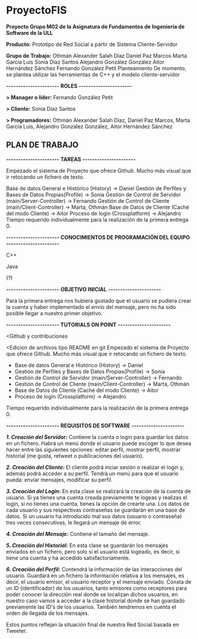 # ProyectoFIS

**Proyecto Grupo M02 de la Asignatura de Fundamentos de Ingeniería de Software de la ULL**

**Producto:**
Prototipo de Red Social a partir de Sistema Cliente-Servidor

**Grupo de Trabajo:**
Othmán Alexander Salah Díaz
Daniel Paz Marcos
Marta García Luis
Sonia Díaz Santos
Alejandro González González
Aitor Hernández Sánchez
Fernando González Petit
Planteamiento
De momento, se plantea utilizar las herramientas de C++ y el modelo cliente-servidor

**----------------------**
**ROLES**
**----------------------**

**> Manager o líder:** Fernando González Petit

**> Cliente:** Sonia Díaz Santos

**> Programadores:** Othmán Alexander Salah Díaz, Daniel Paz Marcos, Marta García Luis, Alejandro González González, Aitor Hernández Sánchez

## PLAN DE TRABAJO

**----------------------**
**TAREAS**
**----------------------**

Empezado el sistema de Proyecto que ofrece Github. Mucho más visual que ir retocando un fichero de texto.

Base de datos General e Histórico (History) -> Daniel
Gestión de Perfiles y Bases de Datos Propias(Profile) -> Sonia
Gestión de Control de Servidor (main/Server-Controller) -> Fernando
Gestión de Control de Cliente (main/Client-Controller) -> Marta, Othmán
Base de Datos de Cliente (Caché del modo Cliente) -> Aitor
Proceso de login (Crossplatform) -> Alejandro
Tiempo requerido individualmente para la realización de la primera entrega 0.

**----------------------**
**CONOCIMIENTOS DE PROGRAMACIÓN DEL EQUIPO**
**----------------------**

C++

Java

(?)


**----------------------**
**OBJETIVO INICIAL**
**----------------------**

Para la primera entrega nos hubiera gustado que el usuario se pudiera crear la cuenta y haber implementado el envío del mensaje, pero no ha sido posible llegar a nuestro primer objetivo.


**----------------------**
**TUTORIALS ON POINT**
**----------------------**

<Github y contribuciones

<Edicion de archivos tipo README en git
Empezado el sistema de Proyecto que ofrece Github. Mucho más visual que ir retocando un fichero de texto.

- Base de datos General e Histórico (History) -> Daniel
- Gestión de Perfiles y Bases de Datos Propias(Profile) -> Sonia
- Gestión de Control de Servidor (main/Server-Controller) -> Fernando
- Gestión de Control de Cliente (main/Client-Controller) -> Marta, Othmán
- Base de Datos de Cliente  (Caché del modo Cliente) -> Aitor
- Proceso de login (Crossplatform) -> Alejandro 

Tiempo requerido individualmente para la realización de la primera entrega 0.
  
**----------------------**
**REQUISITOS DE SOFTWARE**
**----------------------**

***1. Creación del Servidor:***
Contiene la cuenta o login para guardar los datos en un fichero.
Habrá un menú donde el usuario puede escoger lo que desea hacer entre las siguientes opciones: editar perfil, mostrar perfil, mostrar historial (me gusta, retweet o publicaciones del usuario).
  
***2. Creación del Cliente:***
El cliente podrá inciar sesión o realizar el login y, además podrá acceder a su perfil. Tendrá un menú para que el usuario pueda: enviar mensajes, modificar su perfil. 

***3. Creación del Login:***
En esta clase se realizará la creación de la cuenta de usuario. Si ya tienes una cuenta creada previamente te logeas y realizas el login, si no tienes una cuenta, tienes la opción de crearte una.
Los datos de cada usuario y sus respectivas contraseñas se guardarán en una base de datos. 
Si un usuario ha introducido mal sus datos (usuario o contraseña) tres veces consecutivas, le llegará un mensaje de error.

***4. Creación del Mensaje:***
Contiene el tamaño del mensaje.

***5. Creación del Historial:***
En esta clase se guardarán los mensajes enviados en un fichero, pero solo si el usuario está logeado, es decir, si tiene una cuenta y ha accedido satisfactoriamente. 

***6. Creación del Perfil:***
Contendrá la información de las interacciones del usuario. Guardará en un fichero la información relativa a los mensajes, es decir, el usuario emisor, el usuario receptor y el mensaje enviado.
Consta de un ID (identificador) de los usuarios, tanto emisores como receptores para poder conocer la dirección real donde se localizan dichos usuarios, en nuestro caso vamos a acceder a la clase historial donde se han guardado previamente las ID's de los usuarios.
También tendremos en cuenta el orden de llegada de los mensajes.

Estos puntos reflejan la situación final de nuestra Red Social basada en Tweeter.

